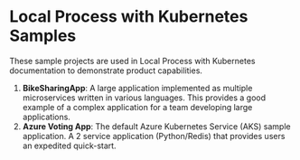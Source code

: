 # Local Process with Kubernetes Samples
These sample projects are used in Local Process with Kubernetes documentation to demonstrate product capabilities.
1. **BikeSharingApp**: A large application implemented as multiple microservices written in various languages. This provides a good example of a complex application for a team developing large applications.
1. **Azure Voting App**: The default Azure Kubernetes Service (AKS) sample application.  A 2 service application (Python/Redis) that provides users an expedited quick-start. 
